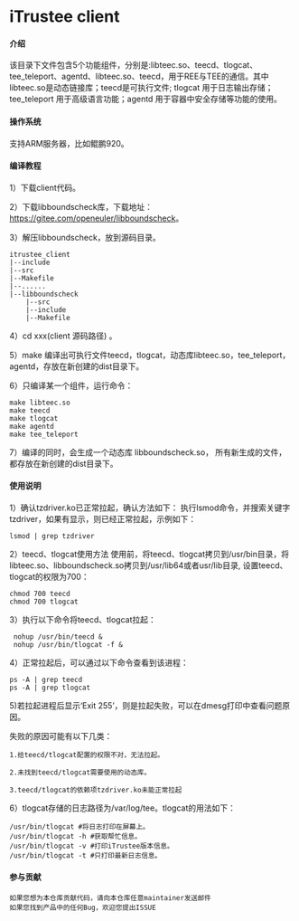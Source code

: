# iTrustee client

#### 介绍
该目录下文件包含5个功能组件，分别是:libteec.so、teecd、tlogcat、tee_teleport、agentd、libteec.so、teecd，用于REE与TEE的通信。其中libteec.so是动态链接库；teecd是可执行文件; tlogcat 用于日志输出存储；tee_teleport 用于高级语言功能；agentd 用于容器中安全存储等功能的使用。

#### 操作系统
支持ARM服务器，比如鲲鹏920。

#### 编译教程

1）下载client代码。

2）下载libboundscheck库，下载地址：<https://gitee.com/openeuler/libboundscheck>。

3）解压libboundscheck，放到源码目录。

```
itrustee_client
|--include
|--src
|--Makefile
|--......
|--libboundscheck
    |--src
    |--include
    |--Makefile
```

4）cd xxx(client 源码路径) 。

5）make 编译出可执行文件teecd，tlogcat，动态库libteec.so，tee_teleport，agentd，存放在新创建的dist目录下。

6）只编译某一个组件，运行命令：

```
make libteec.so
make teecd
make tlogcat
make agentd
make tee_teleport
```

7）编译的同时，会生成一个动态库 libboundscheck.so， 所有新生成的文件，都存放在新创建的dist目录下。

#### 使用说明
1）确认tzdriver.ko已正常拉起，确认方法如下： 执行lsmod命令，并搜索关键字tzdriver，如果有显示，则已经正常拉起，示例如下： 

```
lsmod | grep tzdriver
```

2）teecd、tlogcat使用方法 使用前，将teecd、tlogcat拷贝到/usr/bin目录，将libteec.so、libboundscheck.so拷贝到/usr/lib64或者usr/lib目录, 设置teecd、tlogcat的权限为700： 

```
chmod 700 teecd
chmod 700 tlogcat
```

3）执行以下命令将teecd、tlogcat拉起：

```
 nohup /usr/bin/teecd &
 nohup /usr/bin/tlogcat -f & 
```

4）正常拉起后，可以通过以下命令查看到该进程：

```
ps -A | grep teecd
ps -A | grep tlogcat
```

5)若拉起进程后显示‘Exit 255’，则是拉起失败，可以在dmesg打印中查看问题原因。 

失败的原因可能有以下几类： 

	1.给teecd/tlogcat配置的权限不对，无法拉起。
	
	2.未找到teecd/tlogcat需要使用的动态库。
	
	3.teecd/tlogcat的依赖项tzdriver.ko未能正常拉起

6）tlogcat存储的日志路径为/var/log/tee。tlogcat的用法如下：

```
/usr/bin/tlogcat #将日志打印在屏幕上。
/usr/bin/tlogcat -h #获取帮忙信息。
/usr/bin/tlogcat -v #打印iTrustee版本信息。
/usr/bin/tlogcat -t #只打印最新日志信息。
```

#### 参与贡献
    如果您想为本仓库贡献代码，请向本仓库任意maintainer发送邮件
    如果您找到产品中的任何Bug，欢迎您提出ISSUE
